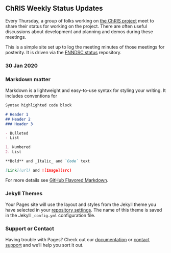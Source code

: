 ## ChRIS Weekly Status Updates

Every Thursday, a group of folks working on [the ChRIS project](https://github.com/FNNDSC) meet to share their status for working on the project. There are often useful discussions about development and planning and demos during these meetings.

This is a simple site set up to log the meeting minutes of those meetings for posterity. It is driven via the [FNNDSC status](https://github.com/FNNDSC/status) repository.

### 30 Jan 2020

### Markdown matter

Markdown is a lightweight and easy-to-use syntax for styling your writing. It includes conventions for

```markdown
Syntax highlighted code block

# Header 1
## Header 2
### Header 3

- Bulleted
- List

1. Numbered
2. List

**Bold** and _Italic_ and `Code` text

[Link](url) and ![Image](src)
```

For more details see [GitHub Flavored Markdown](https://guides.github.com/features/mastering-markdown/).

### Jekyll Themes

Your Pages site will use the layout and styles from the Jekyll theme you have selected in your [repository settings](https://github.com/FNNDSC/status/settings). The name of this theme is saved in the Jekyll `_config.yml` configuration file.

### Support or Contact

Having trouble with Pages? Check out our [documentation](https://help.github.com/categories/github-pages-basics/) or [contact support](https://github.com/contact) and we’ll help you sort it out.
